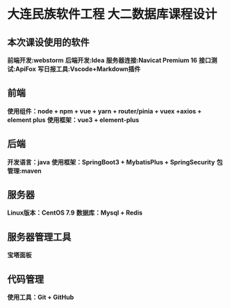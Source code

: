 # 大连民族软件工程 大二数据库课程设计
## 本次课设使用的软件
**前端开发:webstorm**
**后端开发:Idea**
**服务器连接:Navicat Premium 16**
**接口测试:ApiFox**
**写日报工具:Vscode+Markdown插件**
## 前端
**使用组件：node + npm + vue + yarn + router/pinia + vuex +axios + element plus**
**使用框架：vue3 + element-plus**
## 后端
**开发语言：java**
**使用框架：SpringBoot3 + MybatisPlus  + SpringSecurity**
**包管理:maven**

## 服务器
**Linux版本：CentOS 7.9**
**数据库：Mysql + Redis**
## 服务器管理工具
**宝塔面板**
## 代码管理
**使用工具：Git + GitHub**
